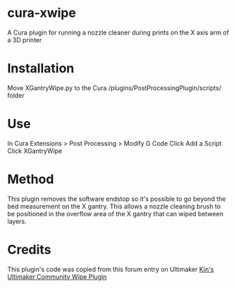 cura-xwipe
==========

A Cura plugin for running a nozzle cleaner during prints on the X axis arm of a 3D printer

# Installation
Move XGantryWipe.py to the Cura /plugins/PostProcessingPlugin/scripts/ folder

# Use
In Cura Extensions > Post Processing > Modify G Code
Click Add a Script
Click XGantryWipe

# Method
This plugin removes the software endstop so it's possible to go beyond the bed measurement on the X gantry. This allows a nozzle cleaning brush to be positioned in the overflow area of the X gantry that can wiped between layers.

# Credits
This plugin's code was copied from this forum entry on Ultimaker [Kin's Ultimaker Community Wipe Plugin](https://community.ultimaker.com/topic/15655-how-to-make-a-plugin-anyone-have-a-plugin-to-do-x-action-every-layer-like-a-nozzle-wipe/)
